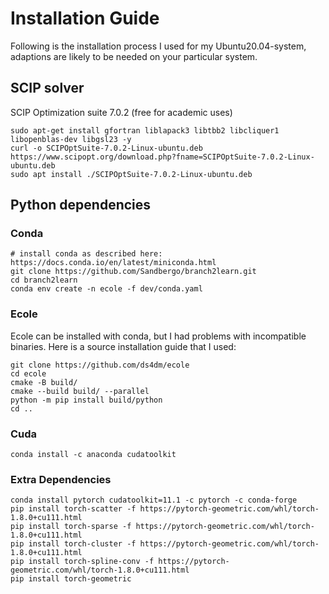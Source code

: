 # Installation Guide
Following is the installation process I used for my Ubuntu20.04-system, adaptions are likely to be needed on your particular system.

## SCIP solver

SCIP Optimization suite 7.0.2 (free for academic uses)

```
sudo apt-get install gfortran liblapack3 libtbb2 libcliquer1 libopenblas-dev libgsl23 -y
curl -o SCIPOptSuite-7.0.2-Linux-ubuntu.deb https://www.scipopt.org/download.php?fname=SCIPOptSuite-7.0.2-Linux-ubuntu.deb
sudo apt install ./SCIPOptSuite-7.0.2-Linux-ubuntu.deb
```


## Python dependencies

### Conda
```
# install conda as described here: https://docs.conda.io/en/latest/miniconda.html
git clone https://github.com/Sandbergo/branch2learn.git
cd branch2learn
conda env create -n ecole -f dev/conda.yaml
```


### Ecole
Ecole can be installed with conda, but I had problems with incompatible binaries. Here is a source installation guide that I used:
```
git clone https://github.com/ds4dm/ecole
cd ecole
cmake -B build/
cmake --build build/ --parallel
python -m pip install build/python
cd ..
```

### Cuda

```
conda install -c anaconda cudatoolkit
```

### Extra Dependencies

```
conda install pytorch cudatoolkit=11.1 -c pytorch -c conda-forge
pip install torch-scatter -f https://pytorch-geometric.com/whl/torch-1.8.0+cu111.html
pip install torch-sparse -f https://pytorch-geometric.com/whl/torch-1.8.0+cu111.html
pip install torch-cluster -f https://pytorch-geometric.com/whl/torch-1.8.0+cu111.html
pip install torch-spline-conv -f https://pytorch-geometric.com/whl/torch-1.8.0+cu111.html
pip install torch-geometric
```
